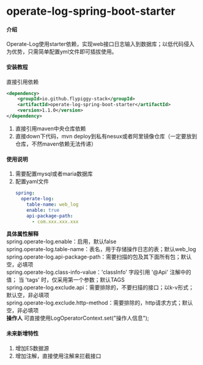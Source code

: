 # operate-log-spring-boot-starter

#### 介绍

Operate-Log使用starter依赖，实现web接口日志输入到数据库；以低代码侵入为优势，只需简单配置yml文件即可插拔使用。

#### 安装教程

直接引用依赖

```xml
<dependency>
    <groupId>io.github.flypiggy-stack</groupId>
    <artifactId>operate-log-spring-boot-starter</artifactId>
    <version>1.1.0</version>
</dependency>
```

1. 直接引用maven中央仓库依赖
2. 直接down下代码，mvn deploy到私有nesux或者阿里镜像仓库（一定要放到仓库，不然maven依赖无法传递）

#### 使用说明

1. 需要配置mysql或者maria数据库
2. 配置yaml文件
    ```yaml
    spring:
      operate-log:
        table-name: web_log
        enable: true
        api-package-path:
          - com.xxx.xxx.xxx
    ```

**具体属性解释** <br>
spring.operate-log.enable：启用，默认false <br>
spring.operate-log.table-name：表名，用于存储操作日志的表；默认web_log <br>
spring.operate-log.api-package-path：需要扫描的包及其下面所有包；默认空，必填项 <br>
spring.operate-log.class-info-value：'classInfo' 字段引用 '@Api' 注解中的值； 当 'tags' 时，仅采用第一个参数；默认TAGS <br>
spring.operate-log.exclude.api：需要排除的，不要扫描的接口；以k-v形式；默认空，非必填项 <br>
spring.operate-log.exclude.http-method：需要排除的，http请求方式；默认空，非必填项 <br>
**操作人**
可直接使用LogOperatorContext.set("操作人信息");

#### 未来新增特性
1. 增加ES数据源
2. 增加注解，直接使用注解来拦截接口
